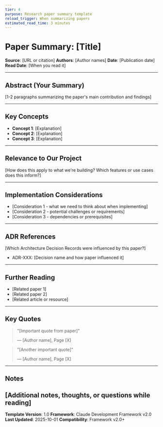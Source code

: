 ```yaml
---
tier: 4
purpose: Research paper summary template
reload_trigger: When summarizing papers
estimated_read_time: 3 minutes
---
```


# Paper Summary: [Title]

**Source**: [URL or citation]
**Authors**: [Author names]
**Date**: [Publication date]
**Read Date**: [When you read it]

---

## Abstract (Your Summary)

[1-2 paragraphs summarizing the paper's main contribution and findings]

---

## Key Concepts

- **Concept 1**: [Explanation]
- **Concept 2**: [Explanation]
- **Concept 3**: [Explanation]

---

## Relevance to Our Project

[How does this apply to what we're building? Which features or use cases does this inform?]

---

## Implementation Considerations

- [Consideration 1 - what we need to think about when implementing]
- [Consideration 2 - potential challenges or requirements]
- [Consideration 3 - dependencies or prerequisites]

---

## ADR References

[Which Architecture Decision Records were influenced by this paper?]

- ADR-XXX: [Decision name and how paper influenced it]

---

## Further Reading

- [Related paper 1]
- [Related paper 2]
- [Related article or resource]

---

## Key Quotes

> "[Important quote from paper]"
>
> — [Author name], Page [X]

> "[Another important quote]"
>
> — [Author name], Page [X]

---

## Notes

[Additional notes, thoughts, or questions while reading]
---

**Template Version**: 1.0
**Framework**: Claude Development Framework v2.0
**Last Updated**: 2025-10-01
**Compatibility**: Framework v2.0+
